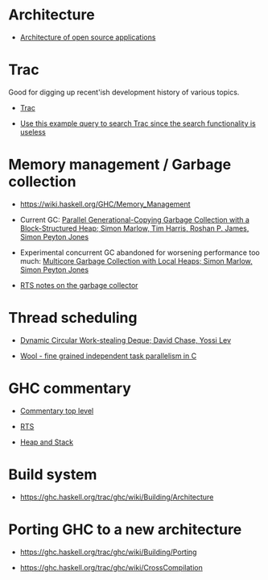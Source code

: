 # Architecture

- [Architecture of open source applications](http://www.aosabook.org/en/ghc.html)

# Trac

Good for digging up recent'ish development history of various topics.

- [Trac](https://ghc.haskell.org/trac/ghc/)

- [Use this example query to search Trac since the search functionality is useless](https://www.google.com/?gws_rd=ssl#q=site:https:%2F%2Fghc.haskell.org%2Ftrac%2Fghc%2F+garbage+collection)

# Memory management / Garbage collection

- https://wiki.haskell.org/GHC/Memory_Management

- Current GC: [Parallel Generational-Copying Garbage Collection with a Block-Structured Heap; Simon Marlow, Tim Harris, Roshan P. James, Simon Peyton Jones](http://community.haskell.org/~simonmar/papers/parallel-gc.pdf)

- Experimental concurrent GC abandoned for worsening performance too much: [Multicore Garbage Collection with Local Heaps; Simon Marlow, Simon Peyton Jones](http://community.haskell.org/~simonmar/papers/local-gc.pdf)

- [RTS notes on the garbage collector](https://ghc.haskell.org/trac/ghc/wiki/Commentary/Rts/Storage/GC)

# Thread scheduling

- [Dynamic Circular Work-stealing Deque; David Chase, Yossi Lev](http://citeseerx.ist.psu.edu/viewdoc/download?doi=10.1.1.170.1097&rep=rep1&type=pdf)

- [Wool - fine grained independent task parallelism in C](https://www.sics.se/~kff/wool/)

# GHC commentary

- [Commentary top level](https://ghc.haskell.org/trac/ghc/wiki/Commentary)

- [RTS](https://ghc.haskell.org/trac/ghc/wiki/Commentary/Rts)

- [Heap and Stack](https://ghc.haskell.org/trac/ghc/wiki/Commentary/Rts/Storage)

# Build system

- https://ghc.haskell.org/trac/ghc/wiki/Building/Architecture

# Porting GHC to a new architecture

- https://ghc.haskell.org/trac/ghc/wiki/Building/Porting

- https://ghc.haskell.org/trac/ghc/wiki/CrossCompilation

